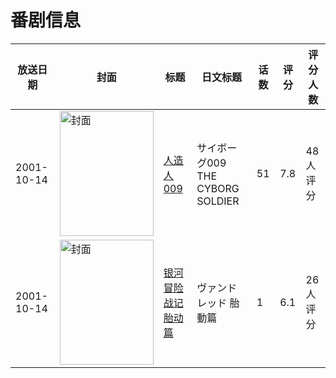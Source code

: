 # 番剧信息

|放送日期|封面|标题|日文标题|话数|评分|评分人数|
|---|---|---|---|---|---|---|
|2001-10-14|<img src="//lain.bgm.tv/pic/cover/c/d4/79/13607_mDRDS.jpg" alt="封面" style="width:150px;height:200px;object-fit:cover;">|[人造人009](https://bangumi.tv/subject/13607)|サイボーグ009 THE CYBORG SOLDIER|51|7.8|48人评分|
|2001-10-14|<img src="//lain.bgm.tv/pic/cover/c/62/6f/54725_rioI1.jpg" alt="封面" style="width:150px;height:200px;object-fit:cover;">|[银河冒险战记 胎动篇](https://bangumi.tv/subject/54725)|ヴァンドレッド 胎動篇|1|6.1|26人评分|

